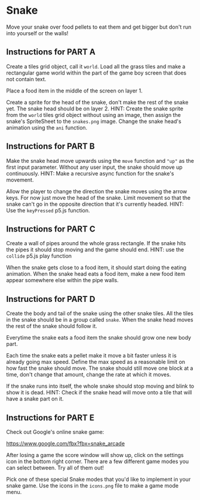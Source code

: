 # Snake

Move your snake over food pellets to eat them and get bigger but don't run into yourself or the walls!

## Instructions for PART A

Create a tiles grid object, call it `world`. Load all the grass tiles and make a rectangular game world within the part of the game boy screen that does not contain text.

Place a food item in the middle of the screen on layer 1.

Create a sprite for the head of the snake, don't make the rest of the snake yet. The snake head should be on layer 2. HINT: Create the snake sprite from the `world` tiles grid object without using an image, then assign the snake's SpriteSheet to the `snakes.png` image. Change the snake head's animation using the `ani` function.

## Instructions for PART B

Make the snake head move upwards using the `move` function and `"up"` as the first input parameter. Without any user input, the snake should move up continuously. HINT: Make a recursive async function for the snake's movement.

Allow the player to change the direction the snake moves using the arrow keys. For now just move the head of the snake. Limit movement so that the snake can't go in the opposite direction that it's currently headed. HINT: Use the `keyPressed` p5.js function.

## Instructions for PART C

Create a wall of pipes around the whole grass rectangle. If the snake hits the pipes it should stop moving and the game should end. HINT: use the `collide` p5.js play function

When the snake gets close to a food item, it should start doing the eating animation. When the snake head eats a food item, make a new food item appear somewhere else within the pipe walls.

## Instructions for PART D

Create the body and tail of the snake using the other snake tiles. All the tiles in the snake should be in a group called `snake`. When the snake head moves the rest of the snake should follow it.

Everytime the snake eats a food item the snake should grow one new body part.

Each time the snake eats a pellet make it move a bit faster unless it is already going max speed. Define the max speed as a reasonable limit on how fast the snake should move. The snake should still move one block at a time, don't change that amount, change the rate at which it moves.

If the snake runs into itself, the whole snake should stop moving and blink to show it is dead. HINT: Check if the snake head will move onto a tile that will have a snake part on it.

## Instructions for PART E

Check out Google's online snake game:

https://www.google.com/fbx?fbx=snake_arcade

After losing a game the score window will show up, click on the settings icon in the bottom right corner. There are a few different game modes you can select between. Try all of them out!

Pick one of these special Snake modes that you'd like to implement in your snake game. Use the icons in the `icons.png` file to make a game mode menu.
